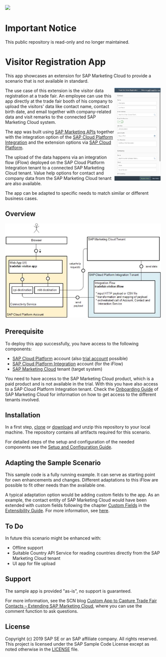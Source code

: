 ![](https://img.shields.io/badge/STATUS-NOT%20CURRENTLY%20MAINTAINED-red.svg?longCache=true&style=flat)

# Important Notice
This public repository is read-only and no longer maintained.

# Visitor Registration App

This app showcases an extension for SAP Marketing Cloud to provide a scenario that is not available in standard. 

<img align="right" width="150px" padding="10px" src=docs/tradefair-visitor-app-mobile.png>
The use case of this extension is the visitor data registration at a trade fair. An employee can use this app directly at the trade fair booth of his company to upload the visitors' data like contact name, contact birth date, and email together with company-related data and visit remarks to the connected SAP Marketing Cloud system.

The app was built using [SAP Marketing APIs](https://api.sap.com/package/SAPS4HANAMarketingCloud?section=Artifacts) together with the integration option of the [SAP Cloud Platform Integration](https://cloudplatform.sap.com/integration.html) and the extension options via [SAP Cloud Platform](https://cloudplatform.sap.com/).

The upload of the data happens via an integration flow (iFlow) deployed on the SAP Cloud Platform Integration tenant to a connected SAP Marketing Cloud tenant. Value help options for contact and company data from the SAP Marketing Cloud tenant are also available. 

The app can be adapted to specific needs to match similar or different business cases.

## Overview

![](docs/component-overview.jpg)

## Prerequisite

To deploy this app successfully, you have access to the following components:
* [SAP Cloud Platform](https://help.sap.com/viewer/p/CP) account (also [trial account](https://cloudplatform.sap.com/try.html) possible)
* [SAP Cloud Platform Integration](https://help.sap.com/viewer/product/CLOUD_INTEGRATION/Cloud) account (for the iFlow)
* [SAP Marketing Cloud](https://help.sap.com/viewer/p/SAP_MARKETING_CLOUD) tenant (target system)

You need to have access to the SAP Marketing Cloud product, which is a paid product and is not available in the trial. With this you have also access to a SAP Cloud Platform Integration tenant. Check the [Onboarding Guide](https://help.sap.com/viewer/8982c0f28bca4839b563f10df1f8c259/latest/en-US) of SAP Marketing Cloud for information on how to get access to the different tenants involved.

## Installation

In a first step, [clone](https://help.github.com/articles/cloning-a-repository/) or [download](https://github.com/SAP/cloud-marketing-visitor-registration/archive/master.zip) and unzip this repository to your local machine. The repository contains all artifacts required for this scenario. 

For detailed steps of the setup and configuration of the needed components see the [Setup and Configuration Guide](SETUP.md).

## Adapting the Sample Scenario

This sample code is a fully running example. It can serve as starting point for own enhancements and changes. Different adaptations to this iFlow are possible to fit other needs than the available one.

A typical adaptation option would be adding custom fields to the app. As an example, the contact entity of SAP Marketing Cloud would have been extended with custom fields following the chapter [Custom Fields](https://help.sap.com/viewer/13d84c47bb6749a188fd53915c256516/latest/en-US/7a4a465413254133ba2ca0f806fb9006.html) in the [Extensibility Guide](https://help.sap.com/viewer/13d84c47bb6749a188fd53915c256516/latest/en-US).
For more information, see [here](ADAPT.md).

## To Do

In future this scenario might be enhanced with:
* Offline support
* Suitable Country API Service for reading countries directly from the SAP Marketing Cloud tenant
* UI app for file upload

## Support

The sample app is provided "as-is", no support is guaranteed. 

For more information, see the SCN blog [Custom App to Capture Trade Fair Contacts – Extending SAP Marketing Cloud](https://blogs.sap.com/2019/01/27/custom-app-to-capture-trade-fair-contacts-extending-sap-marketing-cloud/), where you can use the comment function to ask questions.

## License

Copyright (c) 2019 SAP SE or an SAP affiliate company. All rights reserved. This project is licensed under the SAP Sample Code License except as noted otherwise in the [LICENSE](LICENSE.md) file.
